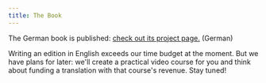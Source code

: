 ```yaml
---
title: The Book
---
```


The German book is published: [check out its project page.](/book/de/) (German)

Writing an edition in English exceeds our time budget at the moment. But we have plans for later: we'll create a practical video course for you and think about funding a translation with that course's revenue. Stay tuned!

